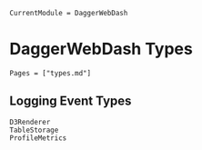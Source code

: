 ```@meta
CurrentModule = DaggerWebDash
```

# DaggerWebDash Types
```@index
Pages = ["types.md"]
```

## Logging Event Types
```@docs
D3Renderer
TableStorage
ProfileMetrics
```
